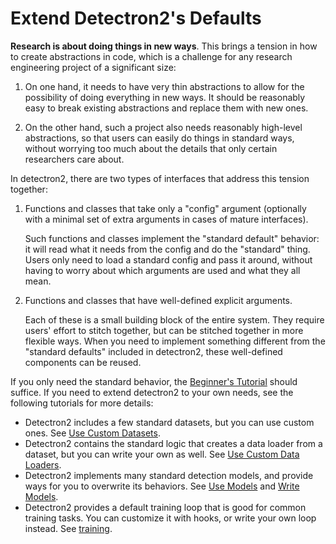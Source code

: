 # Extend Detectron2's Defaults

__Research is about doing things in new ways__.
This brings a tension in how to create abstractions in code,
which is a challenge for any research engineering project of a significant size:

1. On one hand, it needs to have very thin abstractions to allow for the possibility of doing
   everything in new ways. It should be reasonably easy to break existing
   abstractions and replace them with new ones.

2. On the other hand, such a project also needs reasonably high-level
   abstractions, so that users can easily do things in standard ways,
   without worrying too much about the details that only certain researchers care about.

In detectron2, there are two types of interfaces that address this tension together:

1. Functions and classes that take only a "config" argument (optionally with a minimal
   set of extra arguments in cases of mature interfaces).

   Such functions and classes implement
   the "standard default" behavior: it will read what it needs from the
   config and do the "standard" thing.
   Users only need to load a standard config and pass it around, without having to worry about
   which arguments are used and what they all mean.

2. Functions and classes that have well-defined explicit arguments.

   Each of these is a small building block of the entire system.
   They require users' effort to stitch together, but can be stitched together in more flexible ways.
   When you need to implement something different from the "standard defaults"
   included in detectron2, these well-defined components can be reused.


If you only need the standard behavior, the [Beginner's Tutorial](getting_started)
should suffice. If you need to extend detectron2 to your own needs,
see the following tutorials for more details:

* Detectron2 includes a few standard datasets, but you can use custom ones. See
  [Use Custom Datasets](datasets.html).
* Detectron2 contains the standard logic that creates a data loader from a
  dataset, but you can write your own as well. See [Use Custom Data Loaders](data_loading.html).
* Detectron2 implements many standard detection models, and provide ways for you
  to overwrite its behaviors. See [Use Models](models.html) and [Write Models](write-models.html).
* Detectron2 provides a default training loop that is good for common training tasks.
  You can customize it with hooks, or write your own loop instead. See [training](training.html).
